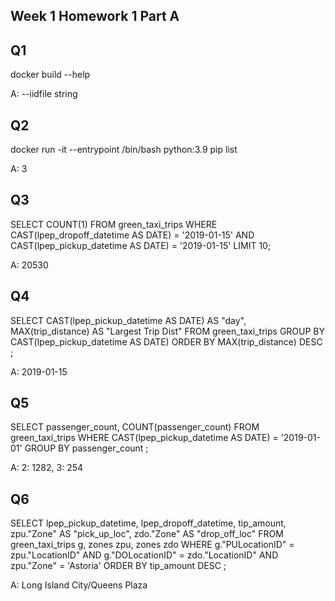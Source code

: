 ## Week 1 Homework 1 Part A

## Q1
docker build --help

A: --iidfile string


## Q2
docker run -it --entrypoint /bin/bash python:3.9
pip list

A: 3


## Q3
SELECT COUNT(1)
FROM green_taxi_trips
WHERE CAST(lpep_dropoff_datetime AS DATE) = '2019-01-15' AND CAST(lpep_pickup_datetime AS DATE) = '2019-01-15'
LIMIT 10;

A: 20530


## Q4
SELECT CAST(lpep_pickup_datetime AS DATE) AS "day", MAX(trip_distance) AS "Largest Trip Dist"
FROM green_taxi_trips
GROUP BY CAST(lpep_pickup_datetime AS DATE)
ORDER BY MAX(trip_distance) DESC
;

A: 2019-01-15


## Q5
SELECT passenger_count, COUNT(passenger_count)
FROM green_taxi_trips
WHERE CAST(lpep_pickup_datetime AS DATE) = '2019-01-01'
GROUP BY passenger_count
;

A: 2: 1282, 3: 254


## Q6
SELECT 
	lpep_pickup_datetime,
	lpep_dropoff_datetime,
	tip_amount,
	zpu."Zone" AS "pick_up_loc",
	zdo."Zone" AS "drop_off_loc"
FROM 
	green_taxi_trips g,
	zones zpu,
	zones zdo
WHERE
	g."PULocationID" = zpu."LocationID" AND
	g."DOLocationID" = zdo."LocationID" AND
	zpu."Zone" = 'Astoria'
ORDER BY tip_amount DESC
;

A: Long Island City/Queens Plaza
